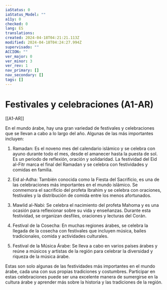 ```yaml
---
iaStatus: 0
iaStatus_Model: ""
a11y: 0
checked: 0
lang: ES
translations: 
created: 2024-04-18T04:21:21.113Z
modified: 2024-04-18T04:24:27.994Z
supervisado: ""
ACCION: ""
ver_major: 0
ver_minor: 3
ver_rev: 1
nav_primary: []
nav_secondary: []
tags: []
---
```

# Festivales y celebraciones (A1-AR)

[[A1-AR]]

En el mundo árabe, hay una gran variedad de festivales y celebraciones que se llevan a cabo a lo largo del año. Algunas de las más importantes incluyen:

1. Ramadan: Es el noveno mes del calendario islámico y se celebra con ayuno durante todo el mes, desde el amanecer hasta la puesta de sol. Es un periodo de reflexión, oración y solidaridad. La festividad del Eid al-Fitr marca el final del Ramadan y se celebra con festividades y comidas en familia.

2. Eid al-Adha: También conocida como la Fiesta del Sacrificio, es una de las celebraciones más importantes en el mundo islámico. Se conmemora el sacrificio del profeta Ibrahim y se celebra con oraciones, festivales y la distribución de comida entre los menos afortunados.

3. Mawlid al-Nabi: Se celebra el nacimiento del profeta Mahoma y es una ocasión para reflexionar sobre su vida y enseñanzas. Durante esta festividad, se organizan desfiles, oraciones y lecturas del Corán.

4. Festival de la Cosecha: En muchas regiones árabes, se celebra la llegada de la cosecha con festivales que incluyen música, bailes tradicionales, comida y actividades culturales.

5. Festival de la Música Árabe: Se lleva a cabo en varios países árabes y reúne a músicos y artistas de la región para celebrar la diversidad y riqueza de la música árabe.

Estas son solo algunas de las festividades más importantes en el mundo árabe, cada una con sus propias tradiciones y costumbres. Participar en estas celebraciones puede ser una excelente manera de sumergirse en la cultura árabe y aprender más sobre la historia y las tradiciones de la región.
